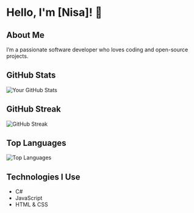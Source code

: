 # Hello, I'm [Nisa]! 👋

## About Me
I’m a passionate software developer who loves coding and open-source projects.

## GitHub Stats
![Your GitHub Stats](https://github-readme-stats.vercel.app/api?username=wknnisa&show_icons=true&theme=nightowl)

## GitHub Streak
![GitHub Streak](https://github-readme-streak-stats.herokuapp.com/?user=wknnisa&theme=nightowl)

## Top Languages
![Top Languages](https://github-readme-stats.vercel.app/api/top-langs/?username=wknnisa&layout=compact&theme=nightowl)

## Technologies I Use
- C#
- JavaScript
- HTML & CSS
